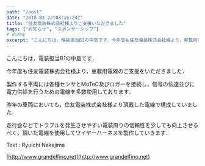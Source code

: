 ```yaml
---
path: "/post"
date: "2018-03-22T03:16:24Z"
title: "住友電装株式会社様よりご支援いただきました"
tags: ["お知らせ", "スポンサーシップ"]
# dummy
excerpt: "こんにちは，電装担当B1の中島です．今年度も住友電装株式会社様より，車載用電線のご支援をいただきました．製作する車両には各種センサとMoTeC及びロガーを接続し，信号の伝達並びに電力供給を行うための..."
---
```


[](22-1.jpg)こんにちは，電装担当B1の中島です．

今年度も住友電装株式会社様より，車載用電線のご支援をいただきました．

製作する車両には各種センサとMoTeC及びロガーを接続し，信号の伝達並びに電力供給を行うための電線を多数使用しております．

昨年の車両においても，住友電装株式会社様より頂戴した電線で構成していました．

走行会などでトラブルを発生させやすい電装周りの信頼性を少しでも向上させるべく，頂いた電線を使用してワイヤーハーネスを製作していきます．

Text : Ryuichi Nakajima

[http://www.grandelfino.net](http://www.grandelfino.net)